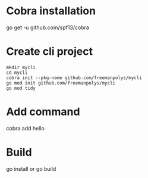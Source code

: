 # Cobra installation
go get -u github.com/spf13/cobra

# Create cli project
```
mkdir mycli
cd mycli
cobra init --pkg-name github.com/freemanpolys/mycli
go mod init github.com/freemanpolys/mycli
go mod tidy 
```

# Add command
cobra add hello

# Build
go install or go build



